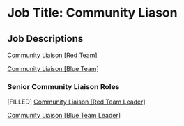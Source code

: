 # **Job Title**: Community Liason

## Job Descriptions

[Community Liaison [Red Team]](/Community-Liaison-Red.md)

[Community Liaison [Blue Team]](/Community-Liaison-Blue.md)

### Senior Community Liaison Roles

[FILLED] [Community Liaison [Red Team Leader]](/Community-Liaison-Red-Leader.md)

[Community Liaison [Blue Team Leader]](/Community-Liaison-Blue-Leader.md)
